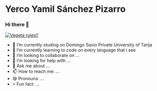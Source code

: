 # Yerco Yamil Sánchez Pizarro

### Hi there 👋

[![Vegeta rules!!](/assets/images/shiprock.jpg "Shiprock, New Mexico by Beau Rogers")]([https://www.flickr.com/photos/beaurogers/31833779864/in/photolist-Qv3rFw-34mt9F-a9Cmfy-5Ha3Zi-9msKdv-o3hgjr-hWpUte-4WMsJ1-KUQ8N-deshUb-vssBD-6CQci6-8AFCiD-zsJWT-nNfsgB-dPDwZJ-bn9JGn-5HtSXY-6CUhAL-a4UTXB-ugPum-KUPSo-fBLNm-6CUmpy-4WMsc9-8a7D3T-83KJev-6CQ2bK-nNusHJ-a78rQH-nw3NvT-7aq2qf-8wwBso-3nNceh-ugSKP-4mh4kh-bbeeqH-a7biME-q3PtTf-brFpgb-cg38zw-bXMZc-nJPELD-f58Lmo-bXMYG-bz8AAi-bxNtNT-bXMYi-bXMY6-bXMYv](https://cdn.hobbyconsolas.com/sites/navi.axelspringer.es/public/styles/hc_1440x810/public/media/image/2022/05/dragon-ball-super-portada-exclusiva-vegeta-mega-instinto-serie-roja-espanola-han-respetado-color-original-ultra-ego-2692279.jpg?itok=5h27o3CH))

- 🔭 I’m currently studing on Domingo Savio Private University of Tarija
- 🌱 I’m currently learning to code on every language that i see
- 👯 I’m looking to collaborate on ...
- 🤔 I’m looking for help with ...
- 💬 Ask me about ...
- 📫 How to reach me: ...
- 😄 Pronouns: ...
- ⚡ Fun fact: ...

<!---
https://stackedit.io/
https://www.markdownguide.org/basic-syntax/#images-1
-->

